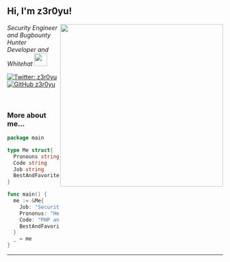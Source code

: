 <h2> Hi, I'm z3r0yu!</h2>
<img align='right' src="https://github-readme-stats.vercel.app/api?username=zer0yu&show_icons=true&theme=radical" width="380">
<p><em>Security Engineer and Bugbounty Hunter <br>
  Developer and Whitehat <img src="https://media.giphy.com/media/WUlplcMpOCEmTGBtBW/giphy.gif" width="30"> 
</em></p>

[![Twitter: z3r0yu](https://img.shields.io/twitter/follow/zeroyu_?style=flat-square)](https://twitter.com/zeroyu_)
[![GitHub z3r0yu](https://img.shields.io/github/followers/zer0yu?label=follow%20github&style=flat-square)](https://github.com/zer0yu)

<br>

### More about me...

```go
package main

type Me struct{
  Pronouns string
  Code string
  Job string
  BestAndFavoriteSkill string
}

func main() {
  me := &Me{
    Job: "Security engineer and RedTeam",
    Prononus: "He/Him",
    Code: "PHP and Go and Python and Everythings",
    BestAndFavoriteSkill: "Web Hacking :D"
  }
  _ = me
}
```
---

